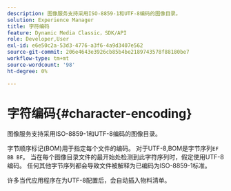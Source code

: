 ```yaml
---
description: 图像服务支持采用ISO-8859-1和UTF-8编码的图像目录。
solution: Experience Manager
title: 字符编码
feature: Dynamic Media Classic，SDK/API
role: Developer,User
exl-id: e6e50c2a-53d3-4776-a3f6-4a9d3407e562
source-git-commit: 206e4643e3926cb85b4be2189743578f88180be7
workflow-type: tm+mt
source-wordcount: '98'
ht-degree: 0%

---
```


# 字符编码{#character-encoding}

图像服务支持采用ISO-8859-1和UTF-8编码的图像目录。

字节顺序标记(BOM)用于指定每个文件的编码。 对于UTF-8,BOM是字节序列`EF BB BF`。 当在每个图像目录文件的最开始处检测到此字符序列时，假定使用UTF-8编码。 任何其他字节序列都会导致文件被解释为已编码为ISO-8859-1标准。

许多当代应用程序在为UTF-8配置后，会自动插入物料清单。
